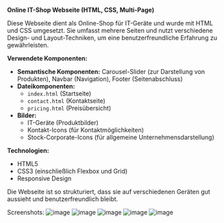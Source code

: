 **Online IT-Shop Webseite (HTML, CSS, Multi-Page)**

Diese Webseite dient als Online-Shop für IT-Geräte und wurde mit HTML und CSS umgesetzt. Sie umfasst mehrere Seiten und nutzt verschiedene Design- und Layout-Techniken, um eine benutzerfreundliche Erfahrung zu gewährleisten.

**Verwendete Komponenten:**  
- **Semantische Komponenten:** Carousel-Slider (zur Darstellung von Produkten), Navbar (Navigation), Footer (Seitenabschluss)  
- **Dateikomponenten:**  
  - `index.html` (Startseite)  
  - `contact.html` (Kontaktseite)  
  - `pricing.html` (Preisübersicht)  
- **Bilder:**  
  - IT-Geräte (Produktbilder)  
  - Kontakt-Icons (für Kontaktmöglichkeiten)  
  - Stock-Corporate-Icons (für allgemeine Unternehmensdarstellung)  

**Technologien:**  
- HTML5  
- CSS3 (einschließlich Flexbox und Grid)  
- Responsive Design  

Die Webseite ist so strukturiert, dass sie auf verschiedenen Geräten gut aussieht und benutzerfreundlich bleibt.

Screenshots:
![image](https://github.com/user-attachments/assets/eef3cfd1-224c-454d-9f9f-1de4a561ebc6)
![image](https://github.com/user-attachments/assets/ef063766-fd6b-462d-b2ca-dbde0c17096c)
![image](https://github.com/user-attachments/assets/046d9d51-95ca-463f-8055-f6f7bac3b12b)
![image](https://github.com/user-attachments/assets/735eb28b-c1f9-46bb-8401-f426bbe1af50)
![image](https://github.com/user-attachments/assets/ded32b6d-b90a-47b3-9add-25b2a9263047)
